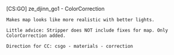 [CS:GO] ze_djinn_go1 - ColorCorrection
```"ze_djinn_go1"
Makes map looks like more realistic with better lights.

Little advice: Stripper does NOT include fixes for map. Only ColorCorrection added.

Direction for CC: csgo - materials - correction
```
